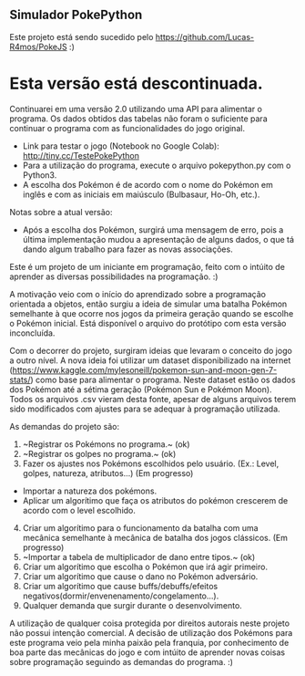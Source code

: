## Simulador PokePython
Este projeto está sendo sucedido pelo https://github.com/Lucas-R4mos/PokeJS :)
# Esta versão está descontinuada.
Continuarei em uma versão 2.0 utilizando uma API para alimentar o programa. Os dados obtidos das tabelas não foram o suficiente para continuar o programa com as funcionalidades do jogo original.

- Link para testar o jogo (Notebook no Google Colab): http://tiny.cc/TestePokePython
- Para a utilização do programa, execute o arquivo pokepython.py com o Python3.
- A escolha dos Pokémon é de acordo com o nome do Pokémon em inglês e com as iniciais em maiúsculo (Bulbasaur, Ho-Oh, etc.).

Notas sobre a atual versão:
- Após a escolha dos Pokémon, surgirá uma mensagem de erro, pois a última implementação mudou a apresentação de alguns dados, o que tá dando algum trabalho para fazer as novas associações.

Este é um projeto de um iniciante em programação, feito com o intúito de aprender as diversas possibilidades na programação. :)

A motivação veio com o início do aprendizado sobre a programação orientada a objetos, então surgiu a ideia de simular uma batalha Pokémon semelhante à que ocorre nos jogos da primeira geração quando se escolhe o Pokémon inicial. Está disponível o arquivo do protótipo com esta versão inconcluída.

Com o decorrer do projeto, surgiram ideias que levaram o conceito do jogo a outro nível.
A nova ideia foi utilizar um dataset disponibilizado na internet (https://www.kaggle.com/mylesoneill/pokemon-sun-and-moon-gen-7-stats/) como base para alimentar o programa. Neste dataset estão os dados dos Pokémon até a sétima geração (Pokémon Sun e Pokémon Moon). Todos os arquivos .csv vieram desta fonte, apesar de alguns arquivos terem sido modificados com ajustes para se adequar à programação utilizada.

As demandas do projeto são:
1. ~Registrar os Pokémons no programa.~ (ok)
2. ~Registrar os golpes no programa.~ (ok)
3. Fazer os ajustes nos Pokémons escolhidos pelo usuário. (Ex.: Level, golpes, natureza, atributos...) (Em progresso)
- Importar a natureza dos pokémons.
- Aplicar um algorítimo que faça os atributos do pokémon crescerem de acordo com o level escolhido.
4. Criar um algorítimo para o funcionamento da batalha com uma mecânica semelhante à mecânica de batalha dos jogos clássicos. (Em progresso)
5. ~Importar a tabela de multiplicador de dano entre tipos.~ (ok)
6. Criar um algorítimo que escolha o Pokémon que irá agir primeiro.
7. Criar um algorítimo que cause o dano no Pokémon adversário.
8. Criar um algorítimo que cause buffs/debuffs/efeitos negativos(dormir/envenenamento/congelamento...).
9. Qualquer demanda que surgir durante o desenvolvimento.

A utilização de qualquer coisa protegida por direitos autorais neste projeto não possui intenção comercial. A decisão de utilização dos Pokémons para este programa veio pela minha paixão pela franquia, por conhecimento de boa parte das mecânicas do jogo e com intúito de aprender novas coisas sobre programação seguindo as demandas do programa. :)

